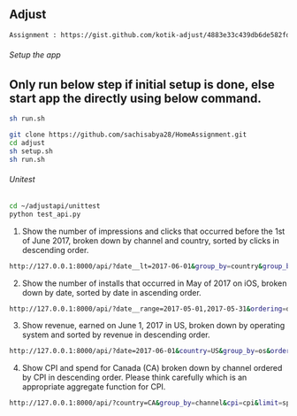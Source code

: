 ## Adjust
```bash
Assignment : https://gist.github.com/kotik-adjust/4883e33c439db6de582fd0986939045c
```
###### Setup the app ######
## Only run below step if initial setup is done, else start app the directly using below command.
```bash
sh run.sh
```

```bash
git clone https://github.com/sachisabya28/HomeAssignment.git
cd adjust
sh setup.sh
sh run.sh
```

###### Unitest ######

```bash
cd ~/adjustapi/unittest
python test_api.py
```

1. Show the number of impressions and clicks that occurred before the 1st of June 2017, broken down by channel and country, sorted by clicks in descending order.

```bash
http://127.0.0.1:8000/api/?date__lt=2017-06-01&group_by=country&group_by=channel&ordering=-clicks&limit=impressions&limit=clicks
```

2. Show the number of installs that occurred in May of 2017 on iOS, broken down by date, sorted by date in ascending order.

```bash
http://127.0.0.1:8000/api/?date__range=2017-05-01,2017-05-31&ordering=date&os=ios&group_by=date&limit=installs
```

3. Show revenue, earned on June 1, 2017 in US, broken down by operating system and sorted by revenue in descending order.

```bash
http://127.0.0.1:8000/api/?date=2017-06-01&country=US&group_by=os&ordering=-revenue&limit=revenue
```

4. Show CPI and spend for Canada (CA) broken down by channel ordered by CPI in descending order. Please think carefully which is an appropriate aggregate function for CPI.

```bash
http://127.0.0.1:8000/api/?country=CA&group_by=channel&cpi=cpi&limit=spend&ordering=-cpi
```


